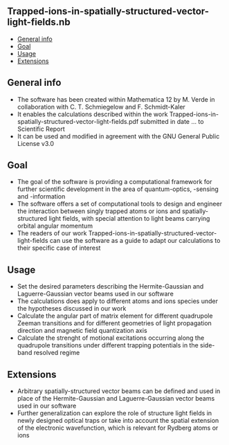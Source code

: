 ## Trapped-ions-in-spatially-structured-vector-light-fields.nb
* [General info](#general-info)
* [Goal](#goal)
* [Usage](#usage)
* [Extensions](#extensions)

## General info
* The software has been created within Mathematica 12 by M. Verde in collaboration with C. T. Schmiegelow and F. Schmidt-Kaler
* It enables the calculations described within the work Trapped-ions-in-spatially-structured-vector-light-fields.pdf submitted in date ... to Scientific Report
* It can be used and modified in agreement with the GNU General Public License v3.0

## Goal
* The goal of the software is providing a computational framework for further scientific development in the area of quantum-optics, -sensing and -information
* The software offers a set of computational tools to design and engineer the interaction between singly trapped atoms or ions and spatially-structured light fields, with special attention to light beams carrying orbital angular momentum
* The readers of our work Trapped-ions-in-spatially-structured-vector-light-fields can use the software as a guide to adapt our calculations to their specific case of interest 

## Usage
* Set the desired parameters describing the Hermite-Gaussian and Laguerre-Gaussian vector beams used in our software
* The calculations does apply to different atoms and ions species under the hypotheses discussed in our work
* Calculate the angular part of matrix element for different quadrupole Zeeman transitions and for different geometries of light propagation direction and magnetic field quantization axis
* Calculate the strenght of motional excitations occurring along the quadrupole transitions under different trapping potentials in the side-band resolved regime

## Extensions
* Arbitrary spatially-structured vector beams can be defined and used in place of the Hermite-Gaussian and Laguerre-Gaussian vector beams used in our software
* Further generalization can explore the role of structure light fields in newly designed optical traps or take into account the spatial extension of the electronic wavefunction, which is relevant for Rydberg atoms or ions
